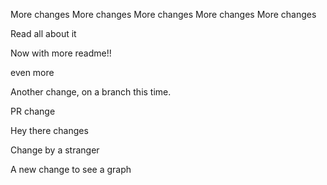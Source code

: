 More changes
More changes
More changes
More changes
More changes

Read all about it

Now with more readme!!

even more

Another change, on a branch this time.

PR change

Hey there changes

Change by a stranger

A new change to see a graph
